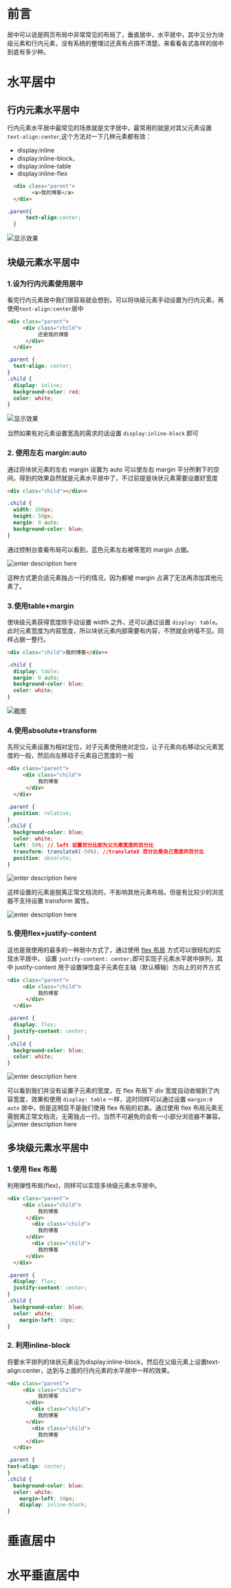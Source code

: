 # 前言
居中可以说是网页布局中非常常见的布局了，垂直居中，水平居中，其中又分为块级元素和行内元素，没有系统的整理过还真有点搞不清楚。来看看各式各样的居中到底有多少种。
# 水平居中
## 行内元素水平居中
行内元素水平居中最常见的场景就是文字居中，最常用的就是对其父元素设置 `text-align:center`,这个方法对一下几种元素都有效：

* display:inline
* display:inline-block、
* display:inline-table
* display:inline-flex

``` html
  <div class="parent">
        <a>我的博客</a>
  </div>
  ```
  ```css
  .parent{
        text-align:center;
    }
```

![显示效果](https://img.liuxiaogu.com/blog-img/2020-2-24-1582509104320.png)

## 块级元素水平居中
### 1.设为行内元素使用居中
看完行内元素居中我们很容易就会想到，可以将块级元素手动设置为行内元素，再使用`text-align:center`居中

``` html
<div class="parent">
     <div class="child">
          还是我的博客
      </div>
  </div>
```
```css
.parent {
  text-align: center;
}
.child {
  display: inline;
  background-color: red;
  color: white;
}
```
![显示效果](https://img.liuxiaogu.com/blog-img/2020-2-24-1582509661394.png)

当然如果有对元素设置宽高的需求的话设置 `display:inline-block` 即可
### 2. 使用左右 margin:auto
通过将块状元素的左右 margin 设置为 auto 可以使左右 margin 平分所剩下的空间，得到的效果自然就是元素水平居中了，不过前提是块状元素需要设置好宽度
``` html
<div class="child"></div>>
```
```css
.child {
  width: 100px;
  height: 50px;
  margin: 0 auto;
  background-color: blue;
}
```
通过控制台查看布局可以看到，蓝色元素左右被等宽的 margin 占据。

![enter description here](https://img.liuxiaogu.com/blog-img/2020-2-24-1582510303980.png)

这种方式更合适元素独占一行的情况，因为都被 margin 占满了无法再添加其他元素了。
### 3.使用table+margin
使块级元素获得宽度除手动设置 width 之外，还可以通过设置 `display: table`。此时元素宽度为内容宽度，所以块状元素内部需要有内容，不然就会坍塌不见。同样占据一整行。
``` html
<div class="child">我的博客</div>>
```
```css
.child {
  display: table;
  margin: 0 auto;
  background-color: blue;
  color: white;
}
```
![截图](https://img.liuxiaogu.com/blog-img/2020-2-24-1582511099649.png)
### 4.使用absolute+transform
先将父元素设置为相对定位，对子元素使用绝对定位，让子元素向右移动父元素宽度的一般，然后向左移动子元素自己宽度的一般
``` html
<div class="parent">
     <div class="child">
          我的博客
      </div>
  </div>
```
```css
.parent {
  position: relative;
}
.child {
  background-color: blue;
  color: white;
  left: 50%; // left 设置百分比即为父元素宽度的百分比
  transform: translateX(-50%); //translateX 百分比是自己宽度的百分比
  position: absolute;
}
```
![enter description here](https://img.liuxiaogu.com/blog-img/2020-2-24-1582511544770.png)

这样设置的元素是脱离正常文档流的，不影响其他元素布局。但是有比较少的浏览器不支持设置  transform 属性。

![enter description here](https://img.liuxiaogu.com/blog-img/2020-2-24-1582511915907.png)

### 5.使用flex+justify-content
这也是我使用的最多的一种居中方式了，通过使用 [flex 布局](http://www.ruanyifeng.com/blog/2015/07/flex-grammar.html) 方式可以很轻松的实现水平居中，
设置 `justify-content: center;`即可实现子元素水平居中排列，其中 justify-content 用于设置弹性盒子元素在主轴（默认横轴）方向上的对齐方式
``` html
<div class="parent">
     <div class="child">
          我的博客
      </div>
  </div>
```
```css
.parent {
  display: flex;
  justify-content: center;
}
.child {
  background-color: blue;
  color: white;
}
```

![enter description here](https://img.liuxiaogu.com/blog-img/2020-2-24-1582512366197.png)

可以看到我们并没有设置子元素的宽度，在 flex 布局下 div 宽度自动收缩到了内容宽度，效果和使用 `display: table` 一样，这时同样可以通过设置 `margin:0 auto` 居中，但是这明显不是我们使用 flex 布局的初衷。通过使用 flex 布局元素无需脱离正常文档流，无需独占一行。当然不可避免的会有一小部分浏览器不兼容。
![enter description here](https://img.liuxiaogu.com/blog-img/2020-2-24-1582512881899.png)

## 多块级元素水平居中
### 1.使用 flex 布局
利用弹性布局(flex)，同样可以实现多块级元素水平居中。

``` html
<div class="parent">
     <div class="child">
          我的博客
      </div>
	    <div class="child">
          我的博客
      </div>
	    <div class="child">
          我的博客
      </div>
  </div>
```
```css
.parent {
  display: flex;
  justify-content: center;
}
.child {
  background-color: blue;
  color: white;
    margin-left: 10px;
}
```
### 2. 利用inline-block
将要水平排列的块状元素设为display:inline-block，然后在父级元素上设置text-align:center，达到与上面的行内元素的水平居中一样的效果。
``` html
<div class="parent">
     <div class="child">
          我的博客
      </div>
	    <div class="child">
          我的博客
      </div>
	    <div class="child">
          我的博客
      </div>
  </div>
```
```css
.parent {
text-align: center;
}
.child {
  background-color: blue;
  color: white;
    margin-left: 10px;
	display: inline-block;
}
```
# 垂直居中
# 水平垂直居中
